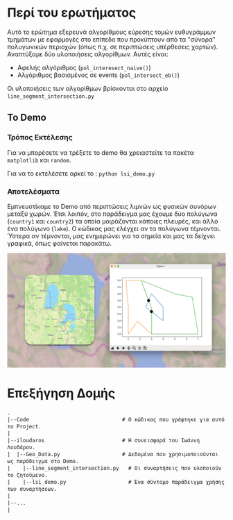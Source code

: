 # Περί του ερωτήματος

Αυτό το ερώτημα εξερευνά αλγορίθμους εύρεσης τομών ευθυγράμμων τμημάτων με εφαρμογές στο επίπεδο που προκύπτουν από τα "σύνορα" πολυγωνικών περιοχών (όπως π.χ. σε περιπτώσεις υπέρθεσεις χαρτών). Αναπτύξαμε δύο υλοποιήσεις αλγορίθμων. Αυτές είναι:

- Αφελής αλγόριθμος (`pol_interesect_naive()`)
- Αλγόριθμος βασισμένος σε events (`pol_intersect_eb()`)

Οι υλοποιήσεις των αλγορίθμων βρίσκονται στο αρχείο `line_segment_intersection.py`



## Το Demo

### Τρόπος Εκτέλεσης 

Για να μπορέσετε να τρέξετε το demo θα χρειαστείτε τα πακέτα `matplotlib` και `random`. 

Για να το εκτελέσετε αρκεί το : `python lsi_demo.py`



### Αποτελέσματα 

Εμπνευστίκαμε το Demo από περιπτώσεις λιμνών ως φυσικών συνόρων μεταξύ χωρών. Έτσι λοιπόν, στο παράδειγμα μας έχουμε δύο πολύγωνα (`country1` και `country2`) τα οποία μοιράζονται κάποιες πλευρές, και άλλο ένα πολύγωνο (`lake`). Ο κώδικας μας ελέγχει αν τα πολύγωνα τέμνονται. Ύστερα αν τέμνονται, μας ενημερώνει για τα σημεία και μας τα δείχνει γραφικά, όπως φαίνεται παρακάτω.

![Map Image](https://github.com/iloudaros/Multidimentional-DS-Project/blob/main/Contributions/iloudaros/Demo%20Images/readme.png)





# Επεξήγηση Δομής

```
.
|--Code                              # Ο κώδικας που γράφτηκε για αυτό το Project.
|
|--iloudaros                         # Η συνεισφορά του Ιωάννη Λουδάρου.
|  |--Geo_Data.py                    # Δεδομένα που χρησιμοποιούνται ως παράδειγμα στο Demo.
|	 |--line_segment_intersection.py   # Οι συναρτήσεις που υλοποιούν το ζητούμενο.
|	 |--lsi_demo.py                    # Ένα σύντομο παράδειγμα χρήσης των συναρτήσεων.
|
|--...
|
```


